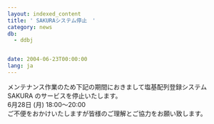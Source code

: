 ```yaml
---
layout: indexed_content
title: ' SAKURAシステム停止　'
category: news
db:
  - ddbj


date: 2004-06-23T00:00:00
lang: ja
---
```


メンテナンス作業のため下記の期間におきまして塩基配列登録システム SAKURA のサービスを停止いたします。<br>6月28日 (月) 18:00～20:00<br>ご不便をおかけいたしますが皆様のご理解とご協力をお願い致します。
